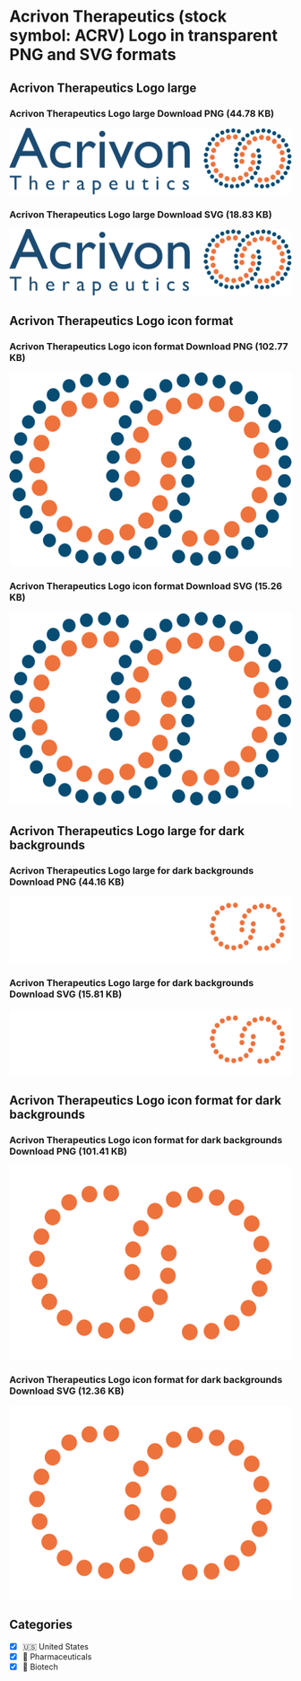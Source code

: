 # Acrivon Therapeutics (stock symbol: ACRV) Logo in transparent PNG and SVG formats

## Acrivon Therapeutics Logo large

### Acrivon Therapeutics Logo large Download PNG (44.78 KB)

![Acrivon Therapeutics Logo large Download PNG (44.78 KB)](/img/orig/ACRV_BIG-a60d431e.png)

### Acrivon Therapeutics Logo large Download SVG (18.83 KB)

![Acrivon Therapeutics Logo large Download SVG (18.83 KB)](/img/orig/ACRV_BIG-81797bb5.svg)

## Acrivon Therapeutics Logo icon format

### Acrivon Therapeutics Logo icon format Download PNG (102.77 KB)

![Acrivon Therapeutics Logo icon format Download PNG (102.77 KB)](/img/orig/ACRV-b2502561.png)

### Acrivon Therapeutics Logo icon format Download SVG (15.26 KB)

![Acrivon Therapeutics Logo icon format Download SVG (15.26 KB)](/img/orig/ACRV-2cc9bd08.svg)

## Acrivon Therapeutics Logo large for dark backgrounds

### Acrivon Therapeutics Logo large for dark backgrounds Download PNG (44.16 KB)

![Acrivon Therapeutics Logo large for dark backgrounds Download PNG (44.16 KB)](/img/orig/ACRV_BIG.D-94e7bc3c.png)

### Acrivon Therapeutics Logo large for dark backgrounds Download SVG (15.81 KB)

![Acrivon Therapeutics Logo large for dark backgrounds Download SVG (15.81 KB)](/img/orig/ACRV_BIG.D-38bc8918.svg)

## Acrivon Therapeutics Logo icon format for dark backgrounds

### Acrivon Therapeutics Logo icon format for dark backgrounds Download PNG (101.41 KB)

![Acrivon Therapeutics Logo icon format for dark backgrounds Download PNG (101.41 KB)](/img/orig/ACRV.D-f224d226.png)

### Acrivon Therapeutics Logo icon format for dark backgrounds Download SVG (12.36 KB)

![Acrivon Therapeutics Logo icon format for dark backgrounds Download SVG (12.36 KB)](/img/orig/ACRV.D-6645a62a.svg)



## Categories
- [x] 🇺🇸 United States
- [x] 💊 Pharmaceuticals
- [x] 🧬 Biotech
